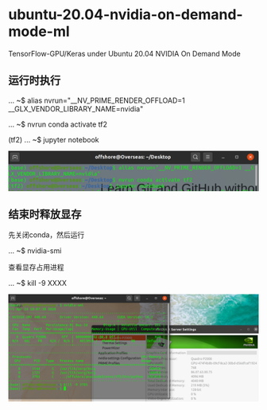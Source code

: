 # ubuntu-20.04-nvidia-on-demand-mode-ml

TensorFlow-GPU/Keras under Ubuntu 20.04 NVIDIA On Demand Mode

## 运行时执行

... ~$ alias nvrun="\_\_NV_PRIME_RENDER_OFFLOAD=1 \_\_GLX_VENDOR_LIBRARY_NAME=nvidia"

... ~$ nvrun conda activate tf2

(tf2) ... ~$ jupyter notebook

<img src='./Screenshot from 2020-04-24 17-47-08.png' align='center' />

## 结束时释放显存

先关闭conda，然后运行

... ~$ nvidia-smi

查看显存占用进程

... ~$ kill -9 XXXX

<img src='./Screenshot from 2020-04-24 18-13-57.png' align='center' />
